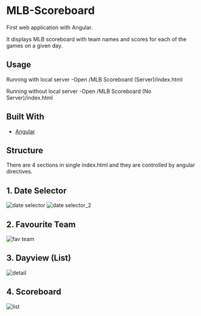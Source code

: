 # MLB-Scoreboard
First web application with Angular.  

It displays MLB scoreboard with team names and scores for each of the games on a given day.

Usage
-----
Running with local server
-Open /MLB Scoreboard (Server)/index.html

Running without local server
-Open /MLB Scoreboard (No Server)/index.html

## Built With

* [Angular](https://angularjs.org/)


## Structure
There are 4 sections in single index.html and they are controlled by angular directives.

## 1. Date Selector 
![date selector](https://cloud.githubusercontent.com/assets/19979045/19325565/bf167b2e-9094-11e6-93bd-4204807434de.png)
![date selector_2](https://cloud.githubusercontent.com/assets/19979045/19325592/e361cede-9094-11e6-8937-04a958981a8e.png)
## 2. Favourite Team
![fav team](https://cloud.githubusercontent.com/assets/19979045/19325595/e373b8b0-9094-11e6-9745-83aa0c6e5471.png)
## 3. Dayview (List)
![detail](https://cloud.githubusercontent.com/assets/19979045/19325594/e3720e2a-9094-11e6-9178-128a992db3eb.png)
## 4. Scoreboard
![list](https://cloud.githubusercontent.com/assets/19979045/19325593/e370c54c-9094-11e6-80a4-9361b2fe2991.png)

